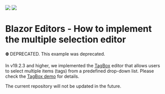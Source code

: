 <!-- default badges list -->
[![](https://img.shields.io/badge/Open_in_DevExpress_Support_Center-FF7200?style=flat-square&logo=DevExpress&logoColor=white)](https://supportcenter.devexpress.com/ticket/details/T820528)
[![](https://img.shields.io/badge/📖_How_to_use_DevExpress_Examples-e9f6fc?style=flat-square)](https://docs.devexpress.com/GeneralInformation/403183)
<!-- default badges end -->

# Blazor Editors - How to implement the multiple selection editor

⛔ DEPRECATED. This example was deprecated. 

In v19.2.3 and higher, we implemented the [TagBox](https://docs.devexpress.com/Blazor/DevExpress.Blazor.DxTagBox-2) editor that allows users to select multiple items (tags) from a predefined drop-down list. Please check the [TagBox demo](https://demos.devexpress.com/Blazor/TagBox) for details.

The current repository will not be updated in the future.
